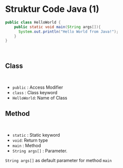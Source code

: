 # Struktur Code Java (1)

```java {all|1|2-4|all}
public class HelloWorld {
    public static void main(String args[]){
      System.out.println("Hello World from Java!");
    }
}
```
<br>
<div grid="~ cols-2 gap-2">

  <div>

  ## Class 
  <br>

  - `public` : Access Modifier
  - `class` : Class keyword
  - `HelloWorld`: Name of Class

  </div>

  <div>

  ## Method 
  <br>

  - `static` : Static keyword
  - `void`: Return type
  - `main` : Method
  - `String args[]` : Parameter.

  `String args[]` as default parameter for method `main`

  </div>


</div>